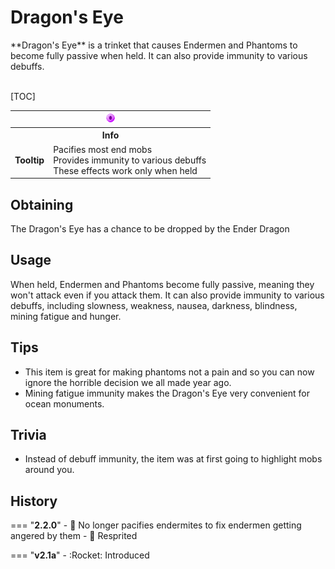 # Dragon's Eye

<div class="result kohara-infobox-grid" markdown>
<div markdown class="kohara-infobox-text">
**Dragon's Eye** is a trinket that causes Endermen and Phantoms to become fully passive when held. It can also provide immunity to various debuffs.
<br><br>

[TOC]

</div>
<div class="kohara-infobox-table">
  <table id="kohara-infobox--item">
	<tr>
		<th colspan="2" class="kohara-infobox--top-image"><img src="../../../assets/items/dragons_eye.png"></th>
	</tr>
	<tr>
		<th colspan="2">Info</th>
	</tr>
	<tr>
		<td><b>Tooltip</b></td>
		<td>Pacifies most end mobs
        <br>
        Provides immunity to various debuffs
		<br>
		These effects work only when held
        </td>
	</tr>
</table>
</div>
</div>

## Obtaining
The Dragon's Eye has a chance to be dropped by the Ender Dragon

## Usage
When held, Endermen and Phantoms become fully passive, meaning they won't attack even if you attack them. It can also provide immunity to various debuffs, including slowness, weakness, nausea, darkness, blindness, mining fatigue and hunger.

## Tips
- This item is great for making phantoms not a pain and so you can now ignore the horrible decision we all made year ago.
- Mining fatigue immunity makes the Dragon's Eye very convenient for ocean monuments.

## Trivia
- Instead of debuff immunity, the item was at first going to highlight mobs around you.

## History
=== "**2.2.0**"
    - :bug: No longer pacifies endermites to fix endermen getting angered by them
    - :rocket: Resprited
	
=== "**v2.1a**"
    - :Rocket: Introduced
